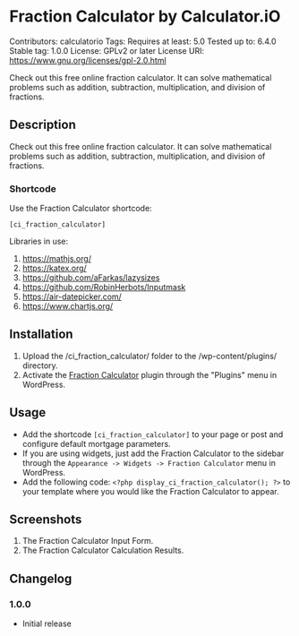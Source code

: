 # Fraction Calculator by Calculator.iO
Contributors: calculatorio
Tags: 
Requires at least: 5.0
Tested up to: 6.4.0
Stable tag: 1.0.0
License: GPLv2 or later
License URI: https://www.gnu.org/licenses/gpl-2.0.html

Check out this free online fraction calculator. It can solve mathematical problems such as addition, subtraction, multiplication, and division of fractions.

## Description

Check out this free online fraction calculator. It can solve mathematical problems such as addition, subtraction, multiplication, and division of fractions.

### Shortcode

Use the Fraction Calculator shortcode:

`[ci_fraction_calculator]`

Libraries in use:
1. https://mathjs.org/
2. https://katex.org/
3. https://github.com/aFarkas/lazysizes
4. https://github.com/RobinHerbots/Inputmask
5. https://air-datepicker.com/
6. https://www.chartjs.org/

## Installation

1. Upload the /ci_fraction_calculator/ folder to the /wp-content/plugins/ directory.
2. Activate the [Fraction Calculator](https://www.calculator.io/fraction-calculator/ "Fraction Calculator Homepage") plugin through the "Plugins" menu in WordPress.

## Usage
* Add the shortcode `[ci_fraction_calculator]` to your page or post and configure default mortgage parameters.
* If you are using widgets, just add the Fraction Calculator to the sidebar through the `Appearance -> Widgets -> Fraction Calculator` menu in WordPress.
* Add the following code: `<?php display_ci_fraction_calculator(); ?>` to your template where you would like the Fraction Calculator to appear.

## Screenshots
1. The Fraction Calculator Input Form.
2. The Fraction Calculator Calculation Results.

## Changelog

### 1.0.0
* Initial release
